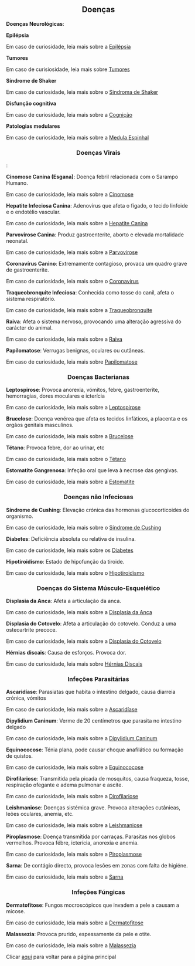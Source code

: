 <h2 style="text-align:center">Doenças</h2>


**Doenças Neurológicas**:

**Epilépsia** 

Em caso de curiosidade, leia mais sobre a [Epilépsia](https://pt.wikipedia.org/wiki/Epilepsia)

**Tumores**

Em caso de curisiosidade, leia mais sobre [Tumores](https://pt.wikipedia.org/wiki/Neoplasia)

**Síndrome de Shaker**

Em caso de curiosidade, leia mais sobre o [Sindroma de Shaker](https://westiefoundation.org/files/galleries/white-shaker-ebook.pdf)

**Disfunção cognitiva**

Em caso de curiosidade, leia mais sobre a [Cognição](https://pt.wikipedia.org/wiki/Cogni%C3%A7%C3%A3o_social)

**Patologias medulares**

Em caso de curiosidade, leia mais sobre a [Medula Espinhal](https://pt.wikipedia.org/wiki/Medula_espinhal)

<h3 style="text-align:center">Doenças Virais</h3>: 
    
**Cinomose Canina (Esgana)**: Doença febril relacionada com o Sarampo Humano.

Em caso de curiosidade, leia mais sobre a [Cinomose](https://pt.wikipedia.org/wiki/Cinomose)

**Hepatite Infeciosa Canina**: Adenovírus que afeta o fígado, o tecido linfoide e o endotélio vascular.

Em caso de curiosidade, leia mais sobre a [Hepatite Canina](https://pt.wikipedia.org/wiki/Hepatite_infecciosa_canina)

**Parvovirose Canina**: Produz gastroenterite, aborto e elevada mortalidade neonatal. 

Em caso de curiosidade, leia mais sobre a [Parvovirose](https://pt.wikipedia.org/wiki/Parvov%C3%ADrus)

**Coronavírus Canino**: Extremamente contagioso, provaca um quadro grave de gastroenterite. 

Em caso de curiosidade, leia mais sobre o [Coronavirus](https://pt.wikipedia.org/wiki/Coronav%C3%ADrus)

**Traqueobronquite Infeciosa**: Conhecida como tosse do canil, afeta o sistema respiratório. 

Em caso de curiosidade, leia mais sobre a [Traqueobronquite](https://pt.wikipedia.org/wiki/Traqueobronquite_aguda)

**Raiva**: Afeta o sistema nervoso, provocando uma alteração agressiva do carácter do animal. 

Em caso de curiosidade, leia mais sobre a [Raiva](https://pt.wikipedia.org/wiki/Raiva_(doen%C3%A7a))

**Papilomatose**: Verrugas benignas, oculares ou cutâneas. 

Em caso de curiosidade, leia mais sobre [Papilomatose](https://pt.wikipedia.org/wiki/Papilomatose_respirat%C3%B3ria)

<h3 style="text-align:center">Doenças Bacterianas</h3>

**Leptospirose**: Provoca anorexia, vómitos, febre, gastroenterite, hemorragias, dores moculares e icterícia

Em caso de curiosidade, leia mais sobre a [Leptospirose](https://pt.wikipedia.org/wiki/Leptospirose)

**Brucelose**: Doença venérea que afeta os tecidos linfáticos, a placenta e os orgãos genitais masculinos. 

Em caso de curiosidade, leia mais sobre a [Brucelose](https://pt.wikipedia.org/wiki/Brucelose)

**Tétano**: Provoca febre, dor ao urinar, etc

Em caso de curiosidade, leia mais sobre o [Tétano](https://pt.wikipedia.org/wiki/T%C3%A9tano)

**Estomatite Gangrenosa**: Infeção oral que leva à necrose das gengivas. 

Em caso de curiosidade, leia mais sobre a [Estomatite](https://pt.wikipedia.org/wiki/Estomatite)

<h3 style="text-align:center">Doenças não Infeciosas</h3>

**Síndrome de Cushing**: Elevação crónica das hormonas glucocorticoides do organismo. 

Em caso de curiosidade, leia mais sobre o [Síndrome de Cushing](https://pt.wikipedia.org/wiki/S%C3%ADndrome_de_Cushing)

**Diabetes**: Deficiência absoluta ou relativa de insulina. 

Em caso de curiosidade, leia mais sobre os [Diabetes](https://pt.wikipedia.org/wiki/Diabetes_mellitus)

**Hipotiroidismo**: Estado de hipofunção da tiroide.

Em caso de curiosidade, leia mais sobre o [Hipotiroidismo](https://pt.wikipedia.org/wiki/Hipotiroidismo)

<h3 style="text-align:center">Doenças do Sistema Músculo-Esquelético</h3>

**Displasia da Anca**: Afeta a articulação da anca. 

Em caso de curiosidade, leia mais sobre a [Displasia da Anca](https://pt.wikipedia.org/wiki/Displasia_de_desenvolvimento_da_anca)

**Displasia do Cotovelo**: Afeta a articulação do cotovelo. Conduz a uma osteoartrite precoce. 

Em caso de curiosidade, leia mais sobre a [Displasia do Cotovelo](https://pt.wikipedia.org/wiki/Displasia_de_cotovelo)

**Hérnias discais**: Causa de esforços. Provoca dor. 

Em caso de curiosidade, leia mais sobre [Hérnias Discais](https://pt.wikipedia.org/wiki/H%C3%A9rnia_de_disco)

<h3 style="text-align:center">Infeções Parasitárias</h3>

**Ascaridíase**: Parasiatas que habita o intestino delgado, causa diarreia crónica, vómitos

Em caso de curiosidade, leia mais sobre a [Ascaridíase](https://pt.wikipedia.org/wiki/Ascarid%C3%ADase)

**Dipylidium Caninum**: Verme de 20 centímetros que parasita no intestino delgado

Em caso de curiosidade, leia mais sobre a [Dipylidium Caninum](https://pt.wikipedia.org/wiki/Dipylidium_caninum)

**Equinococose**: Ténia plana, pode causar choque anafilático ou formação de quistos. 

Em caso de curiosidade, leia mais sobre a [Equinococose](https://pt.wikipedia.org/wiki/Equinococose)

**Dirofilariose**: Transmitida pela picada de mosquitos, causa fraqueza, tosse, respiração ofegante e adema pulmonar e ascite.

Em caso de curiosidade, leia mais sobre a [Dirofilariose](https://pt.wikipedia.org/wiki/Dirofilariose)

**Leishmaniose**: Doenças sistémica grave. Provoca alterações cutânieas, leões oculares, anemia, etc.

Em caso de curiosidade, leia mais sobre a [Leishmaniose](https://pt.wikipedia.org/wiki/Leishmaniose_canina)

**Piroplasmose**: Doença transmitida por carraças. Parasitas nos globos vermelhos. Provoca fébre, icterícia, anorexia e anemia. 

Em caso de curiosidade, leia mais sobre a [Piroplasmose](https://pt.wikipedia.org/wiki/Babesiose)

**Sarna**: De contágio directo, provoca lesões em zonas com falta de higiéne.

Em caso de curiosidade, leia mais sobre a [Sarna](https://pt.wikipedia.org/wiki/Sarna)

<h3 style="text-align:center">Infeções Fúngicas</h3>

**Dermatofitose**: Fungos mocroscópicos que invadem a pele a causam a micose. 

Em caso de curiosidade, leia mais sobre a [Dermatofitose](https://pt.wikipedia.org/wiki/Dermatofitose)

**Malassezia**: Provoca prurido, espessamente da pele e otite. 

Em caso de curiosidade, leia mais sobre a [Malassezia](https://pt.wikipedia.org/wiki/Malassezia)

Clicar [aqui](../README.md) para voltar para a página principal

